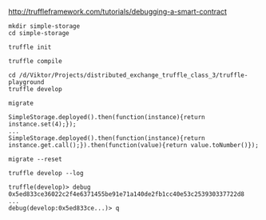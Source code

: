 http://truffleframework.com/tutorials/debugging-a-smart-contract

```
mkdir simple-storage
cd simple-storage
```

```
truffle init
```

```
truffle compile
```

```
cd /d/Viktor/Projects/distributed_exchange_truffle_class_3/truffle-playground
truffle develop
```

```
migrate
```

```
SimpleStorage.deployed().then(function(instance){return instance.set(4);});
...
SimpleStorage.deployed().then(function(instance){return instance.get.call();}).then(function(value){return value.toNumber()});
```

```
migrate --reset
```

```
truffle develop --log
```

```
truffle(develop)> debug 0x5ed833ce36022c2f4e6371455be91e71a140de2fb1cc40e53c253930337722d8
...
debug(develop:0x5ed833ce...)> q
```

